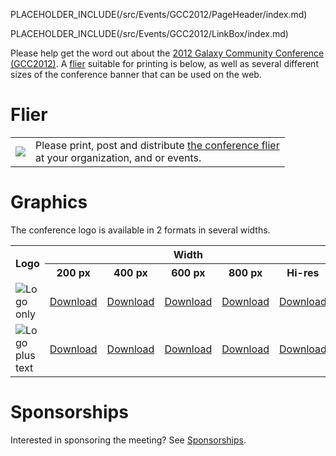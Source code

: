 PLACEHOLDER_INCLUDE(/src/Events/GCC2012/PageHeader/index.md)

PLACEHOLDER_INCLUDE(/src/Events/GCC2012/LinkBox/index.md)

Please help get the word out about the [2012 Galaxy Community Conference (GCC2012)](/src/Events/GCC2012/Promotion//index.md).  A [flier](/src/Events/GCC2012/Promotion/index.md#flier) suitable for printing is below, as well as several different sizes of the conference banner that can be used on the web.

# Flier

<table>
  <tr>
    <td style=" border: none;"> <a href='PLACEHOLDER_ATTACHMENT_URL/src/GCC2012Flier.pdf'><img src="/src/Events/GCC2012/Promotion/GCC2012FlierThumb.png" /></a> </td>
    <td style=" border: none;"> Please print, post and distribute <a href='PLACEHOLDER_ATTACHMENT_URL/src/GCC2012Flier.pdf'>the conference flier</a><br />at your organization, and or events.  </td>
  </tr>
</table>


# Graphics

The conference logo is available in 2 formats in several widths.

<table>
  <tr class="th" >
    <th rowspan=2> Logo </th>
    <th colspan=5 style=" text-align: center;"> Width </th>
  </tr>
  <tr class="th" >
    <th style=" text-align: center;"> 200 px </th>
    <th> 400 px </th>
    <th> 600 px </th>
    <th> 800 px </th>
    <th> Hi-res </th>
  </tr>
  <tr>
    <td> <img src="/src/Events/GCC2012/Promotion/GCC2012Logo200.png" alt="Logo only" /> </td>
    <td> <a href='/src/Events/GCC2012/Promotion/GCC2012Logo200.png'>Download</a> </td>
    <td> <a href='/src/Events/GCC2012/Promotion/GCC2012Logo400.png'>Download</a> </td>
    <td> <a href='/src/Events/GCC2012/Promotion/GCC2012Logo600.png'>Download</a> </td>
    <td> <a href='/src/Events/GCC2012/Promotion/GCC2012Logo800.png'>Download</a> </td>
    <td> <a href='/src/Events/GCC2012/Promotion/GCC2012Logo.png'>Download</a> </td>
  </tr>
  <tr>
    <td> <img src="/src/Events/GCC2012/Promotion/GCC2012LogoWide400.png" alt="Logo plus text" /> </td>
    <td> <a href='/src/Events/GCC2012/Promotion/GCC2012LogoWide200.png'>Download</a> </td>
    <td> <a href='/src/Events/GCC2012/Promotion/GCC2012LogoWide400.png'>Download</a> </td>
    <td> <a href='/src/Events/GCC2012/Promotion/GCC2012LogoWide600.png'>Download</a> </td>
    <td> <a href='/src/Events/GCC2012/Promotion/GCC2012LogoWide800.png'>Download</a> </td>
    <td> <a href='/src/Events/GCC2012/Promotion/GCC2012LogoWide.png'>Download</a> </td>
  </tr>
</table>


# Sponsorships

Interested in sponsoring the meeting?  See [Sponsorships](/src/Events/GCC2012/Promotion/Sponsorships/index.md).
